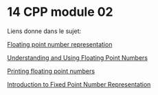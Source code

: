 # 14 CPP module 02

Liens donne dans le sujet:

[Floating point number representation](https://www.cprogramming.com/tutorial/floating_point/understanding_floating_point_representation.html)

[Understanding and Using Floating Point Numbers](https://www.cprogramming.com/tutorial/floating_point/understanding_floating_point.html)

[Printing floating point numbers](https://www.cprogramming.com/tutorial/floating_point/understanding_floating_point_printing.html)

[Introduction to Fixed Point Number Representation](https://web.archive.org/web/20231224143018/https://inst.eecs.berkeley.edu/~cs61c/sp06/handout/fixedpt.html)